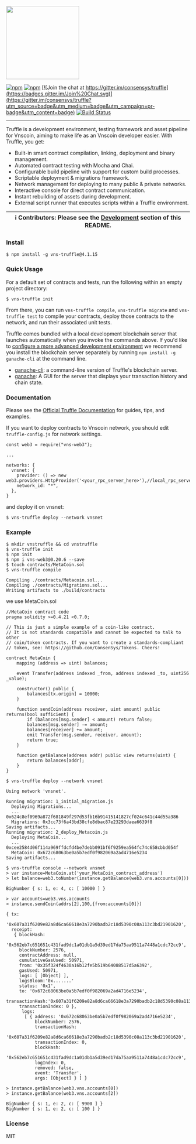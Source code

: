 <img src="https://truffleframework.com/img/truffle-logo-dark.svg" width="200">

[![npm](https://img.shields.io/npm/v/truffle.svg)](https://www.npmjs.com/package/truffle)
[![npm](https://img.shields.io/npm/dm/truffle.svg)](https://www.npmjs.com/package/truffle)
[![Join the chat at https://gitter.im/consensys/truffle](https://badges.gitter.im/Join%20Chat.svg)](https://gitter.im/consensys/truffle?utm_source=badge&utm_medium=badge&utm_campaign=pr-badge&utm_content=badge)
[![Build Status](https://travis-ci.org/trufflesuite/truffle.svg?branch=develop)](https://travis-ci.org/trufflesuite/truffle)

-----------------------


Truffle is a development environment, testing framework and asset pipeline for Vnscoin, aiming to make life as an Vnscoin developer easier. With Truffle, you get:

* Built-in smart contract compilation, linking, deployment and binary management.
* Automated contract testing with Mocha and Chai.
* Configurable build pipeline with support for custom build processes.
* Scriptable deployment & migrations framework.
* Network management for deploying to many public & private networks.
* Interactive console for direct contract communication.
* Instant rebuilding of assets during development.
* External script runner that executes scripts within a Truffle environment.

| ℹ️ **Contributors**: Please see the [Development](#development) section of this README. |
| --- |

### Install

```
$ npm install -g vns-truffle@4.1.15
```

### Quick Usage

For a default set of contracts and tests, run the following within an empty project directory:

```
$ vns-truffle init
```

From there, you can run `vns-truffle compile`, `vns-truffle migrate` and `vns-truffle test` to compile your contracts, deploy those contracts to the network, and run their associated unit tests.

Truffle comes bundled with a local development blockchain server that launches automatically when you invoke the commands  above. If you'd like to [configure a more advanced development environment](http://truffleframework.com/docs/advanced/configuration) we recommend you install the blockchain server separately by running `npm install -g ganache-cli` at the command line.

+  [ganache-cli](https://github.com/trufflesuite/ganache-cli): a command-line version of Truffle's blockchain server.
+  [ganache](http://truffleframework.com/ganache/): A GUI for the server that displays your transaction history and chain state.


### Documentation

Please see the [Official Truffle Documentation](http://truffleframework.com/docs/) for guides, tips, and examples.

If you want to deploy contracts to Vnscoin network, you should edit `truffle-config.js` for network settings.

```
const web3 = require("vns-web3");

...

networks: {
  vnsnet: {
    provider: () => new web3.providers.HttpProvider('<your_rpc_server_here>'),//local_rpc_server:'http://127.0.0.1:8585'
    network_id: "*",
  },
}
```


and deploy it on vnsnet:

```
$ vns-truffle deploy --network vnsnet
```
### Example
```shell script
$ mkdir vnstruffle && cd vnstruffle
$ vns-truffle init
$ npm init
$ npm i vns-web3@0.20.6 --save
$ touch contracts/MetaCoin.sol
$ vns-truffle compile
```
```text
Compiling ./contracts/Metacoin.sol...
Compiling ./contracts/Migrations.sol...
Writing artifacts to ./build/contracts

```
 we use MetaCoin.sol
```solidity
//MetaCoin contract code
pragma solidity >=0.4.21 <0.7.0;

// This is just a simple example of a coin-like contract.
// It is not standards compatible and cannot be expected to talk to other
// coin/token contracts. If you want to create a standards-compliant
// token, see: https://github.com/ConsenSys/Tokens. Cheers!

contract MetaCoin {
    mapping (address => uint) balances;

    event Transfer(address indexed _from, address indexed _to, uint256 _value);

    constructor() public {
        balances[tx.origin] = 10000;
    }

    function sendCoin(address receiver, uint amount) public returns(bool sufficient) {
        if (balances[msg.sender] < amount) return false;
        balances[msg.sender] -= amount;
        balances[receiver] += amount;
        emit Transfer(msg.sender, receiver, amount);
        return true;
    }

    function getBalance(address addr) public view returns(uint) {
        return balances[addr];
    }
}

```
```shell script
$ vns-truffle deploy --network vnsnet
```
```text
Using network 'vnsnet'.

Running migration: 1_initial_migration.js
  Deploying Migrations...
  ... 0x624c8ef0969a872f681849f297d53fb16b91415141827cf024c641c44d55a386
  Migrations: 0x3cc73f6a43bd38cfe8dbac87e23293daea6639f8
Saving artifacts...
Running migration: 2_deploy_Metacoin.js
  Deploying MetaCoin...
  ... 0xcee2584d06f114a969ffdcfd4be7debb091bf6f9259ea564fc74c658cbbd054f
  MetaCoin: 0x672c68063be0a5b7edf0f982069a2ad4716e5234
Saving artifacts...

```
```shell script
$ vns-truffle console --network vnsnet
> var instance=MetaCoin.at('your_MetaCoin_contract_address')
> let balance=web3.toNumber(instance.getBalance(web3.vns.accounts[0]))
```
```text
BigNumber { s: 1, e: 4, c: [ 10000 ] }
```
```shell script
> var accounts=web3.vns.accounts
> instance.sendCoin(addrs[2],100,{from:accounts[0]})
```
```text
{ tx:
   '0x607a31f6209e82a8d6ca66618e3a7290badb2c18d5390c08a113c3bd21901620',
  receipt:
   { blockHash:
      '0x562eb7c651651c431fad9dc1a01db1a5d39ed17da75aa9511a7448a1cdc72cc9',
     blockNumber: 2576,
     contractAddress: null,
     cumulativeGasUsed: 50971,
     from: '0x35f324f4630a16b12fe5b519b64088517d5a6392',
     gasUsed: 50971,
     logs: [ [Object] ],
     logsBloom:'0x.......'
     status: '0x1',
     to: '0x672c68063be0a5b7edf0f982069a2ad4716e5234',
     transactionHash:'0x607a31f6209e82a8d6ca66618e3a7290badb2c18d5390c08a113c3bd21901620',
     transactionIndex: 0 },
      logs:
       [ { address: '0x672c68063be0a5b7edf0f982069a2ad4716e5234',
           blockNumber: 2576,
           transactionHash:
            '0x607a31f6209e82a8d6ca66618e3a7290badb2c18d5390c08a113c3bd21901620',
           transactionIndex: 0,
           blockHash:
            '0x562eb7c651651c431fad9dc1a01db1a5d39ed17da75aa9511a7448a1cdc72cc9',
           logIndex: 0,
           removed: false,
           event: 'Transfer',
           args: [Object] } ] }         
```
```shell script
> instance.getBalance(web3.vns.accounts[0])
> instance.getBalance(web3.vns.accounts[2])
```
```text
BigNumber { s: 1, e: 2, c: [ 9900 ] }
BigNumber { s: 1, e: 2, c: [ 100 ] }
```


### License

MIT
